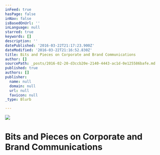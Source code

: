 ```yaml
---
inFeed: true
hasPage: false
inNav: false
isBasedOnUrl: ''
inLanguage: null
starred: true
keywords: []
description: ''
datePublished: '2016-03-22T21:17:23.900Z'
dateModified: '2016-03-22T21:16:52.830Z'
title: Bits and Pieces on Corporate and Brand Communications
author: []
sourcePath: _posts/2016-02-20-d3ccb20e-2140-4443-ac1d-0e125586bafe.md
published: true
authors: []
publisher:
  name: null
  domain: null
  url: null
  favicon: null
_type: Blurb

---
```

![](https://the-grid-user-content.s3-us-west-2.amazonaws.com/317f283f-aaa8-414a-9ed6-2157c366b29b.jpg)

# Bits and Pieces on Corporate and Brand Communications